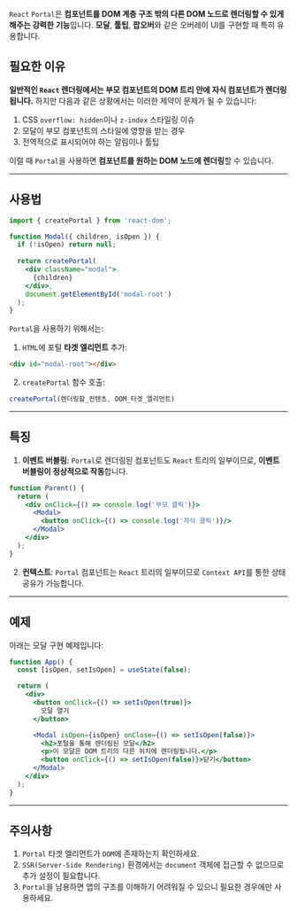 `React` `Portal`은 **컴포넌트를 DOM 계층 구조 밖의 다른 DOM 노드로 렌더링할 수 있게 해주는 강력한 기능**입니다. **모달**, **툴팁**, **팝오버**와 같은 오버레이 UI를 구현할 때 특히 유용합니다.

## 필요한 이유

**일반적인 `React` 렌더링에서는 부모 컴포넌트의 DOM 트리 안에 자식 컴포넌트가 렌더링됩니다.** 하지만 다음과 같은 상황에서는 이러한 제약이 문제가 될 수 있습니다:

1. CSS `overflow: hidden`이나 `z-index` 스타일링 이슈
2. 모달이 부모 컴포넌트의 스타일에 영향을 받는 경우
3. 전역적으로 표시되어야 하는 알림이나 툴팁

이럴 때 `Portal`을 사용하면 **컴포넌트를 원하는 DOM 노드에 렌더링**할 수 있습니다.

---
## 사용법

```jsx
import { createPortal } from 'react-dom';

function Modal({ children, isOpen }) {
  if (!isOpen) return null;
  
  return createPortal(
    <div className="modal">
      {children}
    </div>,
    document.getElementById('modal-root')
  );
}
```

`Portal`을 사용하기 위해서는:

1. `HTML`에 포털 **타겟 엘리먼트** 추가:
```html
<div id="modal-root"></div>
```

2. `createPortal` 함수 호출:
```jsx
createPortal(렌더링할_컨텐츠, DOM_타겟_엘리먼트)
```

---
## 특징

1. **이벤트 버블링**: `Portal`로 렌더링된 컴포넌트도 `React` 트리의 일부이므로, **이벤트 버블링이 정상적으로 작동**합니다.

```jsx
function Parent() {
  return (
    <div onClick={() => console.log('부모 클릭')}>
      <Modal>
        <button onClick={() => console.log('자식 클릭')}/>
      </Modal>
    </div>
  );
}
```

2. **컨텍스트**: `Portal` 컴포넌트는 `React` 트리의 일부이므로 `Context API`를 통한 상태 공유가 가능합니다.

---
## 예제

아래는 모달 구현 예제입니다:

```jsx
function App() {
  const [isOpen, setIsOpen] = useState(false);

  return (
    <div>
      <button onClick={() => setIsOpen(true)}>
        모달 열기
      </button>

      <Modal isOpen={isOpen} onClose={() => setIsOpen(false)}>
        <h2>포털을 통해 렌더링된 모달</h2>
        <p>이 모달은 DOM 트리의 다른 위치에 렌더링됩니다.</p>
        <button onClick={() => setIsOpen(false)}>닫기</button>
      </Modal>
    </div>
  );
}
```

---
## 주의사항

1. `Portal` 타겟 엘리먼트가 `DOM`에 존재하는지 확인하세요.
2. `SSR(Server-Side Rendering)` 환경에서는 `document` 객체에 접근할 수 없으므로 추가 설정이 필요합니다.
3. `Portal`을 남용하면 앱의 구조를 이해하기 어려워질 수 있으니 필요한 경우에만 사용하세요.